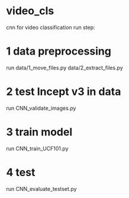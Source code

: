 # video_cls



cnn for video classification
run step:
# 1 data preprocessing
run data/1_move_files.py
      data/2_extract_files.py
# 2 test Incept v3 in data
run CNN_validate_images.py
# 3 train model
run CNN_train_UCF101.py
# 4 test
run CNN_evaluate_testset.py
